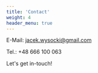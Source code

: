```yaml
---
title: 'Contact'
weight: 4
header_menu: true
---
```


E-Mail: [jacek.wysocki@gmail.com](mailto:jacek.wysocki@gmail.com)

Tel.: +48 666 100 063

Let's get in-touch!
